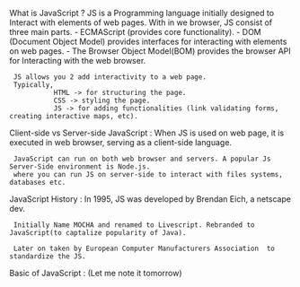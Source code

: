What is JavaScript ?
   JS is a Programming language initially designed to Interact with elements of web pages. 
   With in we browser, JS consist of three main parts.
          - ECMAScript (provides core functionality).
          - DOM (Document Object Model) provides interfaces for interacting with elements on web pages.
          - The Browser Object Model(BOM) provides the browser API for Interacting with the web browser.

     JS allows you 2 add interactivity to a web page.
     Typically,
               HTML -> for structuring the page.
               CSS -> styling the page.
               JS -> for adding functionalities (link validating forms, creating interactive maps, etc).

Client-side vs Server-side JavaScript :
     When JS is used on web page, it is executed in web browser, serving as a client-side language.

     JavaScript can run on both web browser and servers. A popular Js Server-Side environment is Node.js.
     where you can run JS on server-side to interact with files systems, databases etc.

JavaScript History :
     In 1995, JS was developed by Brendan Eich, a netscape dev.

     Initially Name MOCHA and renamed to Livescript. Rebranded to JavaScript(to captalize popularity of Java).

     Later on taken by European Computer Manufacturers Association  to standardize the JS.

Basic of JavaScript : (Let me note it tomorrow)